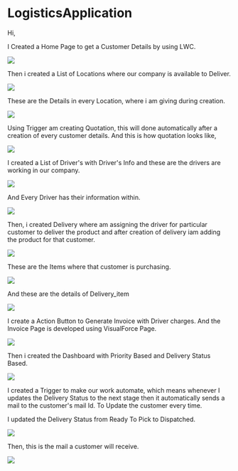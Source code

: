 # LogisticsApplication
Hi,

I Created a Home Page to get a Customer Details by using LWC.

![](images/customer_details_page.png)

Then i created a List of Locations where our company is available to Deliver.

![](images/List_Locations.png)

These are the Details in every Location, where i am giving during creation.

![](images/Location_info.png)

Using Trigger am creating Quotation, this will done automatically after a creation of every customer details. And this is how quotation looks like,

![](images/Quotation.png)

I created a List of Driver's with Driver's Info and these are the drivers are working in our company.

![](images/List_Driver.png)

And Every Driver has their information within.

![](images/Driver_info.png)

Then, i created Delivery where am assigning the driver for particular customer to deliver the product and after creation of delivery iam adding the product for that customer.

![](images/Delivery_detail.png)

These are the Items where that customer is purchasing.

![](images/List_items_to_Deliver.png)

And these are the details of Delivery_item

![](images/Item_Description.png)

I create a Action Button to Generate Invoice with Driver charges. And the Invoice Page is developed using VisualForce Page.

![](images/Invoice.png)

Then i created the Dashboard with Priority Based and Delivery Status Based.

![](images/DashBoard.png)

I created a Trigger to make our work automate, which means whenever I updates the Delivery Status to the next stage then it automatically sends a mail to the customer's mail Id. To Update the customer every time.

I updated the Delivery Status from Ready To Pick to Dispatched.

![](images/status_update.png)

Then, this is the mail a customer will receive.

![](images/Email_notification.png)
